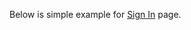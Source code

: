 Below is simple example for [Sign In](http://atata-framework.github.io/atata-sample-app/#!/signin) page.